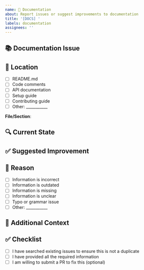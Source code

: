 ```yaml
---
name: 📝 Documentation
about: Report issues or suggest improvements to documentation
title: '[DOCS] '
labels: documentation
assignees: ''
---
```


## 📚 Documentation Issue

<!-- Describe the documentation issue or improvement -->

## 📍 Location

<!-- Where is the documentation issue? -->

- [ ] README.md
- [ ] Code comments
- [ ] API documentation
- [ ] Setup guide
- [ ] Contributing guide
- [ ] Other: ___________

**File/Section**: 

## 🔍 Current State

<!-- What does the current documentation say? -->

## ✅ Suggested Improvement

<!-- What should it say instead? -->

## 🎯 Reason

<!-- Why is this change needed? -->

- [ ] Information is incorrect
- [ ] Information is outdated
- [ ] Information is missing
- [ ] Information is unclear
- [ ] Typo or grammar issue
- [ ] Other: ___________

## 📝 Additional Context

<!-- Any other information that would be helpful -->

## ✅ Checklist

- [ ] I have searched existing issues to ensure this is not a duplicate
- [ ] I have provided all the required information
- [ ] I am willing to submit a PR to fix this (optional)
